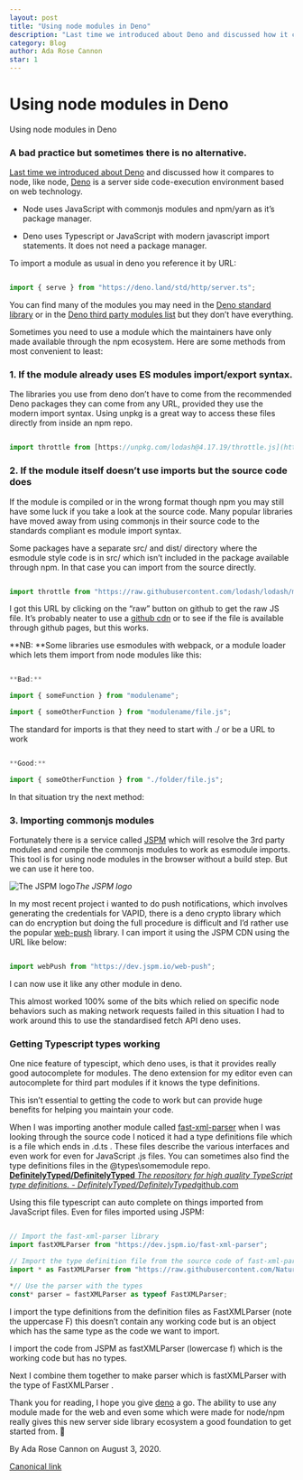 ```yaml
---
layout: post
title: "Using node modules in Deno"
description: "Last time we introduced about Deno and discussed how it compares to node, like node, Deno is a server side code-execution environment based on web technology."
category: Blog
author: Ada Rose Cannon
star: 1
---
```


# Using node modules in Deno

Using node modules in Deno

### A bad practice but sometimes there is no alternative.

[Last time we introduced about Deno](https://medium.com/samsung-internet-dev/hello-deno-ed1f8961be26) and discussed how it compares to node, like node, [Deno](https://deno.land/) is a server side code-execution environment based on web technology.

* Node uses JavaScript with commonjs modules and npm/yarn as it’s package manager.

* Deno uses Typescript or JavaScript with modern javascript import statements. It does not need a package manager.

To import a module as usual in deno you reference it by URL:

```javascript

import { serve } from "https://deno.land/std/http/server.ts";
```

You can find many of the modules you may need in the [Deno standard library](https://deno.land/std) or in the [Deno third party modules list](https://deno.land/x) but they don’t have everything.

Sometimes you need to use a module which the maintainers have only made available through the npm ecosystem. Here are some methods from most convenient to least:

### 1. If the module already uses ES modules import/export syntax.

The libraries you use from deno don’t have to come from the recommended Deno packages they can come from any URL, provided they use the modern import syntax. Using unpkg is a great way to access these files directly from inside an npm repo.

```javascript

import throttle from [https://unpkg.com/lodash@4.17.19/throttle.js](https://unpkg.com/lodash@4.17.19/throttle.js)
```

### 2. If the module itself doesn’t use imports but the source code does

If the module is compiled or in the wrong format though npm you may still have some luck if you take a look at the source code. Many popular libraries have moved away from using commonjs in their source code to the standards compliant es module import syntax.

Some packages have a separate src/ and dist/ directory where the esmodule style code is in src/ which isn’t included in the package available through npm. In that case you can import from the source directly.

```javascript

import throttle from "https://raw.githubusercontent.com/lodash/lodash/master/throttle.js";
```

I got this URL by clicking on the “raw” button on github to get the raw JS file. It’s probably neater to use a [github cdn](https://raw.githack.com/) or to see if the file is available through github pages, but this works.

**NB: **Some libraries use esmodules with webpack, or a module loader which lets them import from node modules like this:

```javascript

**Bad:**

import { someFunction } from "modulename";

import { someOtherFunction } from "modulename/file.js";
```

The standard for imports is that they need to start with ./ or be a URL to work

```javascript

**Good:**

import { someOtherFunction } from "./folder/file.js";
```

In that situation try the next method:

### 3. Importing commonjs modules

Fortunately there is a service called [JSPM](https://jspm.org/) which will resolve the 3rd party modules and compile the commonjs modules to work as esmodule imports. This tool is for using node modules in the browser without a build step. But we can use it here too.

![The JSPM logo](https://cdn-images-1.medium.com/max/2000/1*o58qtVB981PVm9XV67ZTJg.png)*The JSPM logo*

In my most recent project i wanted to do push notifications, which involves generating the credentials for VAPID, there is a deno crypto library which can do encryption but doing the full procedure is difficult and I’d rather use the popular [web-push](https://www.npmjs.com/package/web-push) library. I can import it using the JSPM CDN using the URL like below:

```javascript

import webPush from "https://dev.jspm.io/web-push";
```

I can now use it like any other module in deno.

This almost worked 100% some of the bits which relied on specific node behaviors such as making network requests failed in this situation I had to work around this to use the standardised fetch API deno uses.

### Getting Typescript types working

One nice feature of typescipt, which deno uses, is that it provides really good autocomplete for modules. The deno extension for my editor even can autocomplete for third part modules if it knows the type definitions.

This isn’t essential to getting the code to work but can provide huge benefits for helping you maintain your code.

When I was importing another module called [fast-xml-parser](https://www.npmjs.com/package/fast-xml-parser) when I was looking through the source code I noticed it had a type definitions file which is a file which ends in .d.ts . These files describe the various interfaces and even work for even for JavaScript .js files. You can sometimes also find the type definitions files in the @types\somemodule repo.
[**DefinitelyTyped/DefinitelyTyped**
*The repository for high quality TypeScript type definitions. - DefinitelyTyped/DefinitelyTyped*github.com](https://github.com/DefinitelyTyped/DefinitelyTyped/tree/master/types)

Using this file typescript can auto complete on things imported from JavaScript files. Even for files imported using JSPM:

```javascript

// Import the fast-xml-parser library
import fastXMLParser from "https://dev.jspm.io/fast-xml-parser";

// Import the type definition file from the source code of fast-xml-parser
import * as FastXMLParser from "https://raw.githubusercontent.com/NaturalIntelligence/fast-xml-parser/master/src/parser.d.ts";

*// Use the parser with the types
const* parser = fastXMLParser as typeof FastXMLParser;
```

I import the type definitions from the definition files as FastXMLParser (note the uppercase F) this doesn’t contain any working code but is an object which has the same type as the code we want to import.

I import the code from JSPM as fastXMLParser (lowercase f) which is the working code but has no types.

Next I combine them together to make parser which is fastXMLParser with the type of FastXMLParser .

Thank you for reading, I hope you give [deno](https://deno.land) a go. The ability to use any module made for the web and even some which were made for node/npm really gives this new server side library ecosystem a good foundation to get started from. 🦕



By Ada Rose Cannon on August 3, 2020.

[Canonical link](https://medium.com/samsung-internet-dev/using-node-modules-in-deno-2885600ed7a9)
